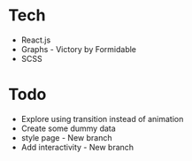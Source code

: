 # Tech
* React.js
* Graphs - Victory by Formidable
* SCSS

# Todo
* Explore using transition instead of animation
* Create some dummy data
* style page - New branch
* Add interactivity - New branch

